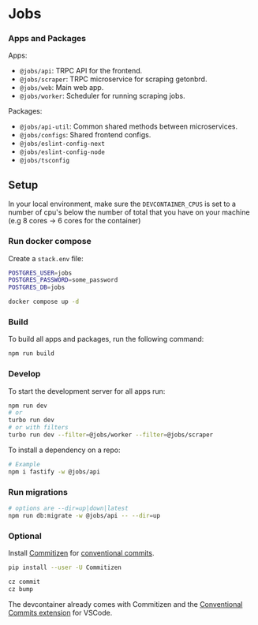 # Jobs

### Apps and Packages

Apps:
- `@jobs/api`: TRPC API for the frontend.
- `@jobs/scraper`: TRPC microservice for scraping getonbrd.
- `@jobs/web`: Main web app.
- `@jobs/worker`: Scheduler for running scraping jobs.

Packages:
- `@jobs/api-util`: Common shared methods between microservices.
- `@jobs/configs`: Shared frontend configs.
- `@jobs/eslint-config-next`
- `@jobs/eslint-config-node`
- `@jobs/tsconfig`

## Setup

In your local environment, make sure the `DEVCONTAINER_CPUS` is set to a number of cpu's below the number of total
that you have on your machine (e.g 8 cores -> 6 cores for the container)

### Run docker compose

Create a `stack.env` file:

```bash
POSTGRES_USER=jobs
POSTGRES_PASSWORD=some_password
POSTGRES_DB=jobs
```

```bash
docker compose up -d
```

### Build

To build all apps and packages, run the following command:

```bash
npm run build
```

### Develop

To start the development server for all apps run:

```bash
npm run dev
# or
turbo run dev
# or with filters
turbo run dev --filter=@jobs/worker --filter=@jobs/scraper
```

To install a dependency on a repo:

```bash
# Example
npm i fastify -w @jobs/api
```

### Run migrations

```bash
# options are --dir=up|down|latest
npm run db:migrate -w @jobs/api -- --dir=up
```

### Optional

Install [Commitizen](https://github.com/commitizen/cz-cli) for [conventional commits](https://www.conventionalcommits.org/en/v1.0.0/).

```bash
pip install --user -U Commitizen

cz commit
cz bump
```

The devcontainer already comes with Commitizen and the [Conventional Commits extension](https://github.com/vivaxy/vscode-conventional-commits) for VSCode.
